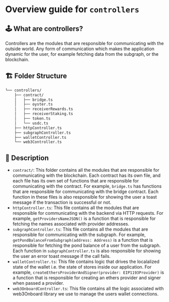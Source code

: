 # Overview guide for `controllers`

## 🕹️ What are controllers?

Controllers are the modules that are responsible for communicating with the outside world. Any form of communication which makes the application dynamic for the user, for example fetching data from the subgraph, or the blockchain.

## 🏗️ Folder Structure

```bash
└── controllers/
    ├── contract/
    │   ├── bridge.ts
    │   ├── oyster.ts
    │   ├── receiverRewards.ts
    │   ├── receiverStaking.ts
    │   ├── token.ts
    │   └── usdc.ts
    ├── httpController.ts
    ├── subgraphController.ts
    ├── walletController.ts
    └── web3Controller.ts
```

## 📖 Description

- `contract/`: This folder contains all the modules that are responsible for communicating with the blockchain. Each contract has its own file, and each file has its own set of functions that are responsible for communicating with the contract. For example, `bridge.ts` has functions that are responsible for communicating with the bridge contract. Each function in these files is also responsible for showing the user a toast message if the transaction is successful or not.
- `httpController.ts`: This file contains all the modules that are responsible for communicating with the backend via HTTP requests. For example, `getProvidersNameJSON()` is a function that is responsible for fetching the names associated with provider addresses.
- `subgraphController.ts`: This file contains all the modules that are responsible for communicating with the subgraph. For example, `getPondBalanceFromSubgraph(address: Address)` is a function that is responsible for fetching the pond balance of a user from the subgraph. Each function in `subgraphController.ts` is also responsible for showing the user an error toast message if the call fails.
- `walletController.ts`: This file contains logic that drives the localalized state of the wallet i.e. the state of stores inside our application. For example, `createEthersProviderAndSigner(provider: EIP1193Provider)` is a function that is responsible for creating an ethers provider and signer when passed a provider.
- `web3OnboardController.ts`: This file contains all the logic associated with web3Onboard library we use to manage the users wallet connections.
